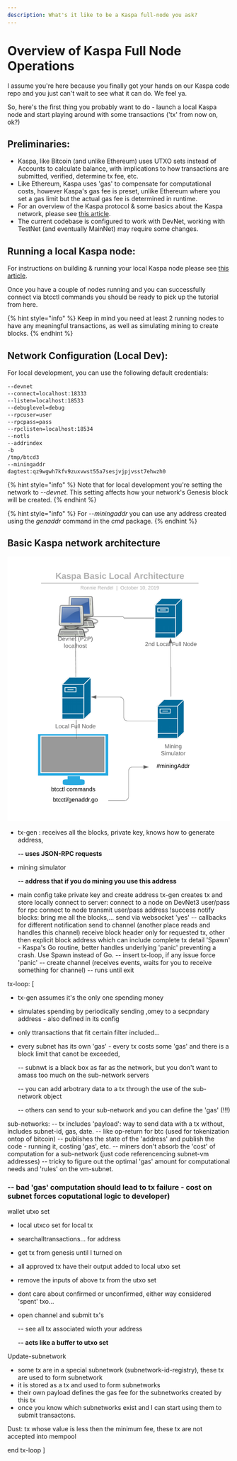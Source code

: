 ```yaml
---
description: What's it like to be a Kaspa full-node you ask?
---
```


# Overview of Kaspa Full Node Operations

I assume you're here because you finally got your hands on our Kaspa code repo and you just can't wait to see what it can do.  We feel ya.  

So, here's the first thing you probably want to do - launch a local Kaspa node and start playing around with some transactions \('tx' from now on, ok?\)

## Preliminaries:

* Kaspa, like Bitcoin \(and unlike Ethereum\) uses UTXO sets instead of Accounts to calculate balance, with implications to how transactions are submitted, verified, determine tx fee, etc.
* Like Ethereum, Kaspa uses 'gas' to compensate for computational costs, however Kaspa's gas fee is preset, unlike Ethereum where you set a gas limit but the actual gas fee is determined in runtime.
* For an overview of the Kaspa protocol & some basics about the Kaspa network, please see [this article](../).
* The current codebase is configured to work with DevNet, working with TestNet \(and eventually MainNet\) may require some changes.

## Running a local Kaspa node:

For instructions on building & running your local Kaspa node please see [this article](quick-starting-a-kaspa-local-node.md).

Once you have a couple of nodes running and you can successfully connect via btcctl commands you should be ready to pick up the tutorial from here.

{% hint style="info" %}
Keep in mind you need at least 2 running nodes to have any meaningful transactions, as well as simulating mining to create blocks.
{% endhint %}

## Network Configuration \(Local Dev\):

For local development, you can use the following default credentials:

```text
--devnet
--connect=localhost:18333
--listen=localhost:18533
--debuglevel=debug
--rpcuser=user
--rpcpass=pass
--rpclisten=localhost:18534
--notls
--addrindex
-b
/tmp/btcd3
--miningaddr
dagtest:qz9wgwh7kfv9zuxvwst55a7sesjvjpjvsst7ehwzh0
```

{% hint style="info" %}
Note that for local development you're setting the network to --_devnet_.  This setting affects how your network's Genesis block will be created.
{% endhint %}

{% hint style="info" %}
For --_miningaddr_ you can use any address created using the _genaddr_ command in the _cmd_ package.
{% endhint %}

## Basic Kaspa network architecture

![](../.gitbook/assets/kaspa-basic-local-architecture-1.png)

* tx-gen : receives all the blocks, private key, knows how to generate address,

  **-- uses JSON-RPC requests**

* mining simulator

  **--  address that if you do mining you use this address**

* main config take private key and create address tx-gen creates tx and store locally connect to server: connect to a node on DevNet3 user/pass for rpc connect to node transmit user/pass address !success notify blocks: bring me all the blocks,... send via websocket 'yes' -- callbacks for different notification send to channel \(another place reads and handles this channel\) receive block header only for requested tx, other then explicit block address which can include complete tx detail 'Spawn' - Kaspa's Go routine, better handles underlying 'panic' preventing a crash. Use Spawn instead of Go. -- insert tx-loop, if any issue force 'panic' -- create channel \(receives events, waits for you to receive something for channel\) -- runs until exit

tx-loop: \[

* tx-gen assumes it's the only one spending money
* simulates spending by periodically sending ,omey to a secpndary address - also defined in its config
* only ttransactions that fit certain filter included...
* every subnet has its own 'gas' - every tx costs some 'gas' and there is a block limit that canot be exceeded,

  --  subnwt is a black box as far as the network, but you don't want to amass too much on the sub-network servers

  --  you can add arbotrary data to a tx through the use of the sub-network object

  --  others can send to your sub-network and you can define the 'gas' \(!!!\)

sub-networks: -- tx includes 'payload': way to send data with a tx without, includes subnet-id, gas, date. -- like op-return for btc \(used for tokenization ontop of bitcoin\) -- publishes the state of the 'address' and publish the code - running it, costing 'gas', etc. -- miners don't absorb the 'cost' of computation for a sub-network \(just code referencencing subnet-vm addresses\) -- tricky to figure out the optimal 'gas' amount for computational needs and 'rules' on the vm-subnet.

### -- bad 'gas' computation should lead to tx failure - cost on subnet forces coputational logic to developer\)

wallet utxo set

* local utxco set for local tx
* searchalltransactions... for address
* get tx from genesis until I turned on
* all approved tx have their output added to local utxo set
* remove the inputs of above tx from the utxo set
* dont care about confirmed or unconfirmed, either way considered 'spent' txo...
* open channel and submit tx's

  --  see all tx associated wioth your address

  **--  acts like a buffer to utxo set**

Update-subnetwork

* some tx are in a special subnetwork \(subnetwork-id-registry\), these tx are used to form subnetwork
* it is stored as a tx and used to form subnetworks
* their own payload defines the gas fee for the subnetworks created by this tx
* once you know which subnetworks exist and I can start using them to submit transactons.

Dust: tx whose value is less then the minimum fee, these tx are not accepted into mempool

end tx-loop \]

